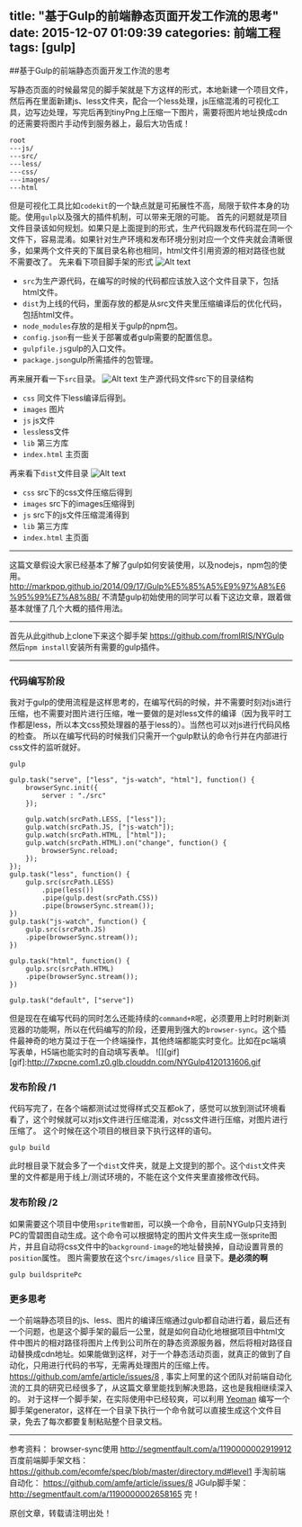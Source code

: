 title: "基于Gulp的前端静态页面开发工作流的思考"
date: 2015-12-07 01:09:39
categories: 前端工程
tags: [gulp]
---
##基于Gulp的前端静态页面开发工作流的思考

写静态页面的时候最常见的脚手架就是下方这样的形式，本地新建一个项目文件，然后再在里面新建js、less文件夹，配合一个less处理，js压缩混淆的可视化工具，边写边处理，写完后再到tinyPng上压缩一下图片，需要将图片地址换成cdn的还需要将图片手动传到服务器上，最后大功告成！

```
root
---js/
---src/
---less/
---css/
---images/
---html
```
但是可视化工具比如`codekit`的一个缺点就是可拓展性不高，局限于软件本身的功能。使用`gulp`以及强大的插件机制，可以带来无限的可能。
首先的问题就是项目文件目录该如何规划。如果只是上面提到的形式，生产代码跟发布代码混在同一个文件下，容易混淆。如果针对生产环境和发布环境分别对应一个文件夹就会清晰很多，如果两个文件夹的下属目录名称也相同，html文件引用资源的相对路径也就不需要改了。
先来看下项目脚手架的形式
![Alt text](http://7xpcne.com1.z0.glb.clouddn.com/NYGulp1.png)
- `src`为生产源代码，在编写的时候的代码都应该放入这个文件目录下，包括html文件。
- `dist`为上线的代码，里面存放的都是从src文件夹里压缩编译后的优化代码，包括html文件。
- `node_modules`存放的是相关于gulp的npm包。
- `config.json`有一些关于部署或者gulp需要的配置信息。
- `gulpfile.js`gulp的入口文件。
- `package.json`gulp所需插件的包管理。

再来展开看一下`src`目录。
![Alt text](http://7xpcne.com1.z0.glb.clouddn.com/NYGulp2.png)
生产源代码文件src下的目录结构
- `css` 同文件下less编译后得到。
- `images` 图片
-  `js` js文件
-  `less`less文件
-  `lib` 第三方库
-  `index.html`  主页面

再来看下`dist`文件目录
![Alt text](http://7xpcne.com1.z0.glb.clouddn.com/NYGulp3.png)
- `css`  src下的css文件压缩后得到
- `images` src下的images压缩得到
-  `js`  src下的js文件压缩混淆得到
-  `lib` 第三方库
-  `index.html`  主页面


----------
这篇文章假设大家已经基本了解了gulp如何安装使用，以及nodejs，npm包的使用。
http://markpop.github.io/2014/09/17/Gulp%E5%85%A5%E9%97%A8%E6%95%99%E7%A8%8B/
不清楚gulp初始使用的同学可以看下这边文章，跟着做基本就懂了几个大概的插件用法。


----------
首先从此github上clone下来这个脚手架 https://github.com/fromIRIS/NYGulp
然后`npm install`安装所有需要的gulp插件。

----------
### 代码编写阶段
我对于gulp的使用流程是这样思考的，在编写代码的时候，并不需要时刻对js进行压缩，也不需要对图片进行压缩，唯一要做的是对less文件的编译（因为我平时工作都是less，所以本文css预处理器的基于less的）。当然也可以对js进行代码风格的检查。
所以在编写代码的时候我们只需开一个gulp默认的命令行并在内部进行css文件的监听就好。
```
gulp
```
```
gulp.task("serve", ["less", "js-watch", "html"], function() {
    browserSync.init({
        server : "./src"
    });

    gulp.watch(srcPath.LESS, ["less"]);
    gulp.watch(srcPath.JS, ["js-watch"]);
    gulp.watch(srcPath.HTML, ["html"]);
    gulp.watch(srcPath.HTML).on("change", function() {
        browserSync.reload;
    });
});
gulp.task("less", function() {
    gulp.src(srcPath.LESS)
        .pipe(less())
        .pipe(gulp.dest(srcPath.CSS))
        .pipe(browserSync.stream());
})
gulp.task("js-watch", function() {
    gulp.src(srcPath.JS)
    .pipe(browserSync.stream());
})

gulp.task("html", function() {
    gulp.src(srcPath.HTML)
    .pipe(browserSync.stream());
})

gulp.task("default", ["serve"])
```
但是现在在编写代码的同时怎么还能持续的`command+R`呢，必须要用上时时刷新浏览器的功能啊，所以在代码编写的阶段，还要用到强大的`browser-sync`。这个插件最神奇的地方莫过于在一个终端操作，其他终端都能实时变化。比如在pc端填写表单，H5端也能实时的自动填写表单。
![][gif]
[gif]:http://7xpcne.com1.z0.glb.clouddn.com/NYGulp4120131606.gif
### 发布阶段 /1
代码写完了，在各个端都测试过觉得样式交互都ok了，感觉可以放到测试环境看看了，这个时候就可以对js文件进行压缩混淆，对css文件进行压缩，对图片进行压缩了。
这个时候在这个项目的根目录下执行这样的语句。
```
gulp build
```
此时根目录下就会多了一个`dist`文件夹，就是上文提到的那个。这个`dist`文件夹里的文件都是用于线上/测试环境的，不能在这个文件夹里直接修改代码。


### 发布阶段 /2
如果需要这个项目中使用`sprite雪碧图`，可以换一个命令，目前NYGulp只支持到PC的雪碧图自动生成。这个命令可以根据特定的图片文件夹生成一张sprite图片，并且自动将css文件中的`background-image`的地址替换掉，自动设置背景的`position`属性。
图片需要放在这个`src/images/slice` 目录下。**是必须的啊**
```
gulp buildspritePc
```


### 更多思考
一个前端静态项目的js、less、图片的编译压缩通过gulp都自动进行着，最后还有一个问题，也是这个脚手架的最后一公里，就是如何自动化地根据项目中html文件中图片的相对路径将图片上传到公司所在的静态资源服务器，然后将相对路径自动替换成cdn地址。如果能做到这样，对于一个静态活动页面，就真正的做到了自动化，只用进行代码的书写，无需再处理图片的压缩上传。
https://github.com/amfe/article/issues/8 , 事实上阿里的这个团队对前端自动化流的工具的研究已经很多了，从这篇文章里能找到解决思路，这也是我相继续深入的。
对于这样一个脚手架，在实际使用中已经较爽，可以利用 [Yeoman](http://yeoman.io/) 编写一个脚手架generator，这样在一个目录下执行一个命令就可以直接生成这个文件目录，免去了每次都要复制粘贴整个目录文档。


----------


参考资料： 
browser-sync使用 http://segmentfault.com/a/1190000002919912
百度前端脚手架文档： https://github.com/ecomfe/spec/blob/master/directory.md#level1
手淘前端自动化： https://github.com/amfe/article/issues/8
JGulp脚手架： http://segmentfault.com/a/1190000002658165
完！

原创文章，转载请注明出处！